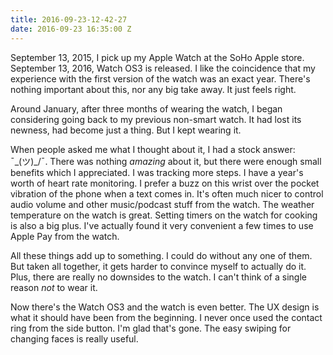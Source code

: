 ```yaml
---
title: 2016-09-23-12-42-27
date: 2016-09-23 16:35:00 Z
---
```


September 13, 2015, I pick up my Apple Watch at the SoHo Apple store. September 13, 2016, Watch OS3 is released. I like the coincidence that my experience with the first version of the watch was an exact year. There's nothing important about this, nor any big take away. It just feels right.

Around January, after three months of wearing the watch, I began considering going back to my previous non-smart watch. It had lost its newness, had become just a thing. But I kept wearing it. 

When people asked me what I thought about it, I had a stock answer: ¯\_(ツ)_/¯. There was nothing *amazing* about it, but there were enough small benefits which I appreciated. I was tracking more steps. I have a year's worth of heart rate monitoring. I prefer a buzz on this wrist over the pocket vibration of the phone when a text comes in. It's often much nicer to control audio volume and other music/podcast stuff from the watch. The weather temperature on the watch is great. Setting timers on the watch for cooking is also a big plus. I've actually found it very convenient a few times to use Apple Pay from the watch.

All these things add up to something. I could do without any one of them. But taken all together, it gets harder to convince myself to actually do it. Plus, there are really no downsides to the watch. I can't think of a single reason *not* to wear it.

Now there's the Watch OS3 and the watch is even better. The UX design is what it should have been from the beginning. I never once used the contact ring from the side button. I'm glad that's gone. The easy swiping for changing faces is really useful.